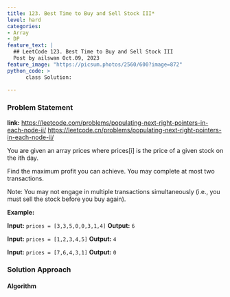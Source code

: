 ```yaml
---
title: 123. Best Time to Buy and Sell Stock III*
level: hard
categories:
- Array
- DP
feature_text: |
  ## LeetCode 123. Best Time to Buy and Sell Stock III
  Post by ailswan Oct.09, 2023
feature_image: "https://picsum.photos/2560/600?image=872"
python_code: >
      class Solution:
   
---
```


### Problem Statement
**link:**
https://leetcode.com/problems/populating-next-right-pointers-in-each-node-ii/
https://leetcode.cn/problems/populating-next-right-pointers-in-each-node-ii/

You are given an array prices where prices[i] is the price of a given stock on the ith day.

Find the maximum profit you can achieve. You may complete at most two transactions.

Note: You may not engage in multiple transactions simultaneously (i.e., you must sell the stock before you buy again).

**Example:**

**Input:** `prices = [3,3,5,0,0,3,1,4]`
**Output:** `6`
 
**Input:** `prices = [1,2,3,4,5]`
**Output:** `4`

**Input:** `prices = [7,6,4,3,1]`
**Output:** `0`
 

### Solution Approach

 
#### Algorithm
 
